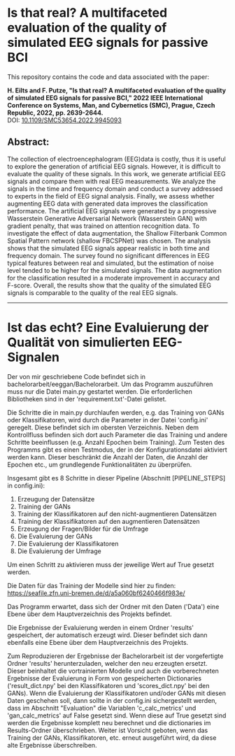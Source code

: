 
# Is that real? A multifaceted evaluation of the quality of simulated EEG signals for passive BCI

This repository contains the code and data associated with the paper:

**H. Eilts and F. Putze, "Is that real? A multifaceted evaluation of the quality of simulated EEG signals for passive BCI," 2022 IEEE International Conference on Systems, Man, and Cybernetics (SMC), Prague, Czech Republic, 2022, pp. 2639-2644.**  
DOI: [10.1109/SMC53654.2022.9945093](https://doi.org/10.1109/SMC53654.2022.9945093)


## Abstract: 

The collection of electroencephalogram (EEG)data is costly, thus it is useful to explore the generation of artificial EEG signals. However, it is difficult to evaluate the quality of these signals. In this work, we generate artificial EEG signals and compare them with real EEG measurements. We analyze the signals in the time and frequency domain and conduct a survey addressed to experts in the field of EEG signal analysis. Finally, we assess whether augmenting EEG data with generated data improves the classification performance. The artificial EEG signals were generated by a progressive Wasserstein Generative Adversarial Network (Wasserstein GAN) with gradient penalty, that was trained on attention recognition data. To investigate the effect of data augmentation, the Shallow Filterbank Common Spatial Pattern network (shallow FBCSPNet) was chosen. The analysis shows that the simulated EEG signals appear realistic in both time and frequency domain. The survey found no significant differences in EEG typical features between real and simulated, but the estimation of noise level tended to be higher for the simulated signals. The data augmentation for the classification resulted in a moderate improvement in accuracy and F-score. Overall, the results show that the quality of the simulated EEG signals is comparable to the quality of the real EEG signals.

-------------------------------

# Ist das echt? Eine Evaluierung der Qualität von simulierten EEG-Signalen

Der von mir geschriebene Code befindet sich in bachelorarbeit/eeggan/Bachelorarbeit.
Um das Programm auszuführen muss nur die Datei main.py gestartet werden. 
Die erforderlichen Bibliotheken sind in der 'requirement.txt'-Datei gelistet.

Die Schritte die in main.py durchlaufen werden, e.g. das Training von GANs oder Klassifikatoren, 
wird durch die Parameter in der Datei 'config.ini' geregelt. Diese befindet sich im obersten Verzeichnis. 
Neben dem Kontrollfluss befinden sich dort auch Parameter die das Training und andere Schritte beeinflussen (e.g. Anzahl Epochen beim Training).
Zum Testen des Programms gibt es einen Testmodus, der in der Konfigurationsdatei aktiviert werden kann. Dieser beschränkt die Anzahl
der Daten, die Anzahl der Epochen etc., um grundlegende Funktionalitäten zu überprüfen. 

Insgesamt gibt es 8 Schritte in dieser Pipeline (Abschnitt [PIPELINE_STEPS] in config.ini):

1. Erzeugung der Datensätze
2. Training der GANs
3. Training der Klassifikatoren auf den nicht-augmentieren Datensätzen
4. Training der Klassifikatoren auf den augmentieren Datensätzen
5. Erzeugung der Fragen/Bilder für die Umfrage
6. Die Evaluierung der GANs
7. Die Evaluierung der Klassifikatoren
8. Die Evaluierung der Umfrage

Um einen Schritt zu aktivieren muss der jeweilige Wert auf True gesetzt werden. 

Die Daten für das Training der Modelle sind hier zu finden: 
https://seafile.zfn.uni-bremen.de/d/a5a060bf6240466f983e/

Das Programm erwartet, dass sich der Ordner mit den Daten ('Data') eine Ebene über dem Hauptverzeichnis des Projekts befindet. 

Die Ergebnisse der Evaluierung werden in einem Ordner 'results' gespeichert, der automatisch erzeugt wird. 
Dieser befindet sich dann ebenfalls eine Ebene über dem Hauptverzeichnis des Projekts.

Zum Reproduzieren der Ergebnisse der Bachelorarbeit ist der vorgefertigte  Ordner 'results' herunterzuladen, welcher den neu erzeugten ersetzt. Dieser beinhaltet die vortrainierten Modelle und auch die vorberechneten Ergebnisse der Evaluierung in Form von gespeicherten Dictionaries ('result_dict.npy' bei den Klassifikatoren und 'scores_dict.npy' bei den GANs). 
Wenn die Evaluierung der Klassifikatoren und/oder GANs mit diesen Daten geschehen soll, dann sollte in der config.ini sichergestellt werden,
dass im Abschnitt "Evaluation" die Variablen 'c_calc_metrics' und 'gan_calc_metrics' auf False gesetzt sind.
Wenn diese auf True gesetzt sind werden die Ergebnisse komplett neu berechnet und die dictionaries im Results-Ordner überschrieben. 
Weiter ist Vorsicht geboten, wenn das Training der GANs, Klassifikatoren, etc. erneut ausgeführt wird, da diese alte Ergebnisse überschreiben.






